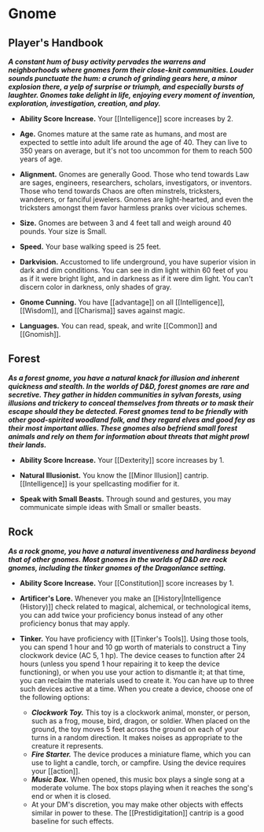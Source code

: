# Gnome

## Player's Handbook

**_A constant hum of busy activity pervades the warrens and neighborhoods where gnomes form their close-knit communities. Louder sounds punctuate the hum: a crunch of grinding gears here, a minor explosion there, a yelp of surprise or triumph, and especially bursts of laughter. Gnomes take delight in life, enjoying every moment of invention, exploration, investigation, creation, and play._**

- **Ability Score Increase.** Your [[Intelligence]] score increases by 2.

- **Age.** Gnomes mature at the same rate as humans, and most are expected to settle into adult life around the age of 40. They can live to 350 years on average, but it's not too uncommon for them to reach 500 years of age.

- **Alignment.** Gnomes are generally Good. Those who tend towards Law are sages, engineers, researchers, scholars, investigators, or inventors. Those who tend towards Chaos are often minstrels, tricksters, wanderers, or fanciful jewelers. Gnomes are light-hearted, and even the tricksters amongst them favor harmless pranks over vicious schemes.

- **Size.** Gnomes are between 3 and 4 feet tall and weigh around 40 pounds. Your size is Small.

- **Speed.** Your base walking speed is 25 feet.

- **Darkvision.** Accustomed to life underground, you have superior vision in dark and dim conditions. You can see in dim light within 60 feet of you as if it were bright light, and in darkness as if it were dim light. You can't discern color in darkness, only shades of gray.

- **Gnome Cunning.** You have [[advantage]] on all [[Intelligence]], [[Wisdom]], and [[Charisma]] saves against magic.

- **Languages.** You can read, speak, and write [[Common]] and [[Gnomish]].

## Forest

**_As a forest gnome, you have a natural knack for illusion and inherent quickness and stealth. In the worlds of D&D, forest gnomes are rare and secretive. They gather in hidden communities in sylvan forests, using illusions and trickery to conceal themselves from threats or to mask their escape should they be detected. Forest gnomes tend to be friendly with other good-spirited woodland folk, and they regard elves and good fey as their most important allies. These gnomes also befriend small forest animals and rely on them for information about threats that might prowl their lands._**

- **Ability Score Increase.** Your [[Dexterity]] score increases by 1.

- **Natural Illusionist.** You know the [[Minor Illusion]] cantrip. [[Intelligence]] is your spellcasting modifier for it.

- **Speak with Small Beasts.** Through sound and gestures, you may communicate simple ideas with Small or smaller beasts.

## Rock

**_As a rock gnome, you have a natural inventiveness and hardiness beyond that of other gnomes. Most gnomes in the worlds of D&D are rock gnomes, including the tinker gnomes of the Dragonlance setting._**

- **Ability Score Increase.** Your [[Constitution]] score increases by 1.

- **Artificer's Lore.** Whenever you make an [[History|Intelligence (History)]] check related to magical, alchemical, or technological items, you can add twice your proficiency bonus instead of any other proficiency bonus that may apply.

- **Tinker.** You have proficiency with [[Tinker's Tools]]. Using those tools, you can spend 1 hour and 10 gp worth of materials to construct a Tiny clockwork device (AC 5, 1 hp). The device ceases to function after 24 hours (unless you spend 1 hour repairing it to keep the device functioning), or when you use your action to dismantle it; at that time, you can reclaim the materials used to create it. You can have up to three such devices active at a time. When you create a device, choose one of the following options:
    - _**Clockwork Toy.**_ This toy is a clockwork animal, monster, or person, such as a frog, mouse, bird, dragon, or soldier. When placed on the ground, the toy moves 5 feet across the ground on each of your turns in a random direction. It makes noises as appropriate to the creature it represents.
    - _**Fire Starter.**_ The device produces a miniature flame, which you can use to light a candle, torch, or campfire. Using the device requires your [[action]].
    - _**Music Box.**_ When opened, this music box plays a single song at a moderate volume. The box stops playing when it reaches the song's end or when it is closed.
    - At your DM's discretion, you may make other objects with effects similar in power to these. The [[Prestidigitation]] cantrip is a good baseline for such effects.